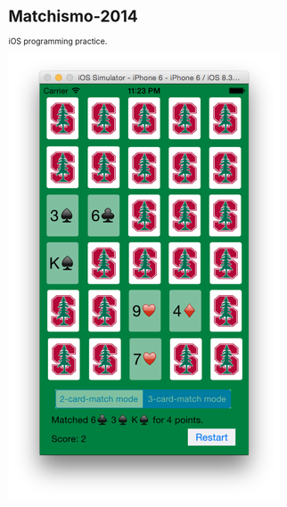 Matchismo-2014
==============

iOS programming practice.

![screen shot](https://raw.githubusercontent.com/wuqifu/Matchismo-2014/master/Screen-shot/screen-shot2.png)
